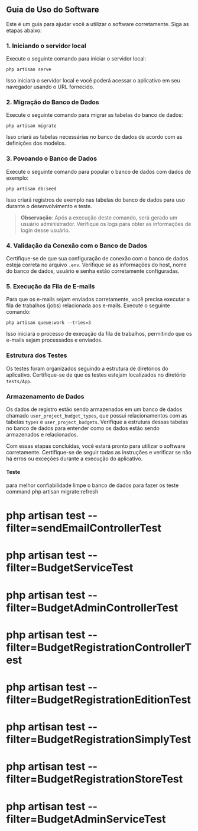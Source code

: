 ## Guia de Uso do Software

Este é um guia para ajudar você a utilizar o software corretamente. Siga as etapas abaixo:

### 1. Iniciando o servidor local

Execute o seguinte comando para iniciar o servidor local:

```
php artisan serve
```

Isso iniciará o servidor local e você poderá acessar o aplicativo em seu navegador usando o URL fornecido.

### 2. Migração do Banco de Dados

Execute o seguinte comando para migrar as tabelas do banco de dados:

```
php artisan migrate
```

Isso criará as tabelas necessárias no banco de dados de acordo com as definições dos modelos.

### 3. Povoando o Banco de Dados

Execute o seguinte comando para popular o banco de dados com dados de exemplo:

```
php artisan db:seed
```

Isso criará registros de exemplo nas tabelas do banco de dados para uso durante o desenvolvimento e teste.

> **Observação**: Após a execução deste comando, será gerado um usuário administrador. Verifique os logs para obter as informações de login desse usuário.

### 4. Validação da Conexão com o Banco de Dados

Certifique-se de que sua configuração de conexão com o banco de dados esteja correta no arquivo `.env`. Verifique se as informações do host, nome do banco de dados, usuário e senha estão corretamente configuradas.

### 5. Execução da Fila de E-mails

Para que os e-mails sejam enviados corretamente, você precisa executar a fila de trabalhos (jobs) relacionada aos e-mails. Execute o seguinte comando:

```
php artisan queue:work --tries=3
```

Isso iniciará o processo de execução da fila de trabalhos, permitindo que os e-mails sejam processados e enviados.

### Estrutura dos Testes

Os testes foram organizados seguindo a estrutura de diretórios do aplicativo. Certifique-se de que os testes estejam localizados no diretório `tests/App`.

### Armazenamento de Dados

Os dados de registro estão sendo armazenados em um banco de dados chamado `user_project_budget_types`, que possui relacionamentos com as tabelas `types` e `user_project_budgets`. Verifique a estrutura dessas tabelas no banco de dados para entender como os dados estão sendo armazenados e relacionados.

Com essas etapas concluídas, você estará pronto para utilizar o software corretamente. Certifique-se de seguir todas as instruções e verificar se não há erros ou exceções durante a execução do aplicativo.

#### Teste


para melhor confiabilidade limpe o banco de dados para fazer os teste
command php artisan migrate:refresh

# php artisan test --filter=sendEmailControllerTest
# php artisan test --filter=BudgetServiceTest 
# php artisan test --filter=BudgetAdminControllerTest
# php artisan test --filter=BudgetRegistrationControllerTest
# php artisan test --filter=BudgetRegistrationEditionTest
# php artisan test --filter=BudgetRegistrationSimplyTest
# php artisan test --filter=BudgetRegistrationStoreTest
# php artisan test --filter=BudgetAdminServiceTest



